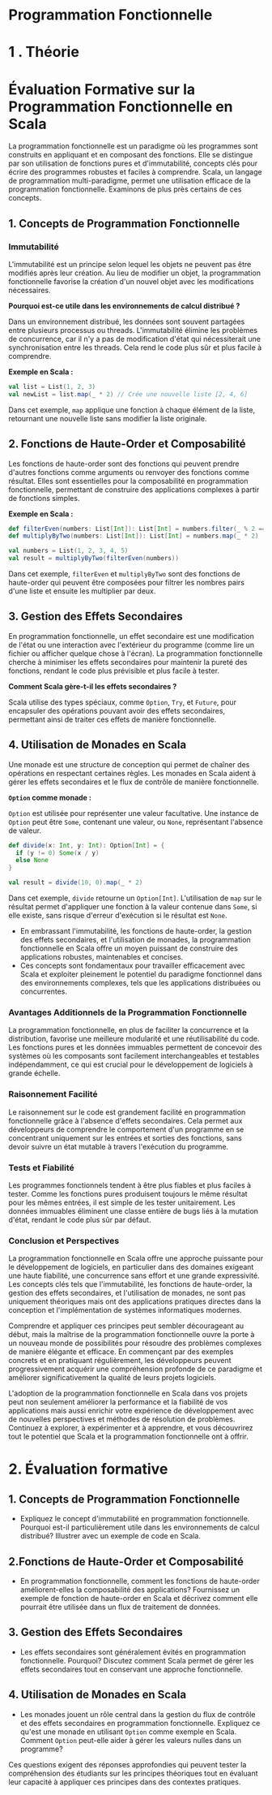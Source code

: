 
# Programmation Fonctionnelle

# 1 . Théorie 

# Évaluation Formative sur la Programmation Fonctionnelle en Scala

La programmation fonctionnelle est un paradigme où les programmes sont construits en appliquant et en composant des fonctions. Elle se distingue par son utilisation de fonctions pures et d'immutabilité, concepts clés pour écrire des programmes robustes et faciles à comprendre. Scala, un langage de programmation multi-paradigme, permet une utilisation efficace de la programmation fonctionnelle. Examinons de plus près certains de ces concepts.

## 1. Concepts de Programmation Fonctionnelle

### Immutabilité

L'immutabilité est un principe selon lequel les objets ne peuvent pas être modifiés après leur création. Au lieu de modifier un objet, la programmation fonctionnelle favorise la création d'un nouvel objet avec les modifications nécessaires.

**Pourquoi est-ce utile dans les environnements de calcul distribué ?** 

Dans un environnement distribué, les données sont souvent partagées entre plusieurs processus ou threads. L'immutabilité élimine les problèmes de concurrence, car il n'y a pas de modification d'état qui nécessiterait une synchronisation entre les threads. Cela rend le code plus sûr et plus facile à comprendre.

**Exemple en Scala :**

```scala
val list = List(1, 2, 3)
val newList = list.map(_ * 2) // Crée une nouvelle liste [2, 4, 6]
```

Dans cet exemple, `map` applique une fonction à chaque élément de la liste, retournant une nouvelle liste sans modifier la liste originale.

## 2. Fonctions de Haute-Order et Composabilité

Les fonctions de haute-order sont des fonctions qui peuvent prendre d'autres fonctions comme arguments ou renvoyer des fonctions comme résultat. Elles sont essentielles pour la composabilité en programmation fonctionnelle, permettant de construire des applications complexes à partir de fonctions simples.

**Exemple en Scala :**

```scala
def filterEven(numbers: List[Int]): List[Int] = numbers.filter(_ % 2 == 0)
def multiplyByTwo(numbers: List[Int]): List[Int] = numbers.map(_ * 2)

val numbers = List(1, 2, 3, 4, 5)
val result = multiplyByTwo(filterEven(numbers))
```

Dans cet exemple, `filterEven` et `multiplyByTwo` sont des fonctions de haute-order qui peuvent être composées pour filtrer les nombres pairs d'une liste et ensuite les multiplier par deux.

## 3. Gestion des Effets Secondaires

En programmation fonctionnelle, un effet secondaire est une modification de l'état ou une interaction avec l'extérieur du programme (comme lire un fichier ou afficher quelque chose à l'écran). La programmation fonctionnelle cherche à minimiser les effets secondaires pour maintenir la pureté des fonctions, rendant le code plus prévisible et plus facile à tester.

**Comment Scala gère-t-il les effets secondaires ?**

Scala utilise des types spéciaux, comme `Option`, `Try`, et `Future`, pour encapsuler des opérations pouvant avoir des effets secondaires, permettant ainsi de traiter ces effets de manière fonctionnelle.

## 4. Utilisation de Monades en Scala

Une monade est une structure de conception qui permet de chaîner des opérations en respectant certaines règles. Les monades en Scala aident à gérer les effets secondaires et le flux de contrôle de manière fonctionnelle.

**`Option` comme monade :**

`Option` est utilisée pour représenter une valeur facultative. Une instance de `Option` peut être `Some`, contenant une valeur, ou `None`, représentant l'absence de valeur.

```scala
def divide(x: Int, y: Int): Option[Int] = {
  if (y != 0) Some(x / y)
  else None
}

val result = divide(10, 0).map(_ * 2)
```

Dans cet exemple, `divide` retourne un `Option[Int]`. L'utilisation de `map` sur le résultat permet d'appliquer une fonction à la valeur contenue dans `Some`, si elle existe, sans risque d'erreur d'exécution si le résultat est `None`.

- En embrassant l'immutabilité, les fonctions de haute-order, la gestion des effets secondaires, et l'utilisation de monades, la programmation fonctionnelle en Scala offre un moyen puissant de construire des applications robustes, maintenables et concises. 
- Ces concepts sont fondamentaux pour travailler efficacement avec Scala et exploiter pleinement le potentiel du paradigme fonctionnel dans des environnements complexes, tels que les applications distribuées ou concurrentes.

### Avantages Additionnels de la Programmation Fonctionnelle

La programmation fonctionnelle, en plus de faciliter la concurrence et la distribution, favorise une meilleure modularité et une réutilisabilité du code. Les fonctions pures et les données immuables permettent de concevoir des systèmes où les composants sont facilement interchangeables et testables indépendamment, ce qui est crucial pour le développement de logiciels à grande échelle.

### Raisonnement Facilité

Le raisonnement sur le code est grandement facilité en programmation fonctionnelle grâce à l'absence d'effets secondaires. Cela permet aux développeurs de comprendre le comportement d'un programme en se concentrant uniquement sur les entrées et sorties des fonctions, sans devoir suivre un état mutable à travers l'exécution du programme.

### Tests et Fiabilité

Les programmes fonctionnels tendent à être plus fiables et plus faciles à tester. Comme les fonctions pures produisent toujours le même résultat pour les mêmes entrées, il est simple de les tester unitairement. Les données immuables éliminent une classe entière de bugs liés à la mutation d'état, rendant le code plus sûr par défaut.

### Conclusion et Perspectives

La programmation fonctionnelle en Scala offre une approche puissante pour le développement de logiciels, en particulier dans des domaines exigeant une haute fiabilité, une concurrence sans effort et une grande expressivité. Les concepts clés tels que l'immutabilité, les fonctions de haute-order, la gestion des effets secondaires, et l'utilisation de monades, ne sont pas uniquement théoriques mais ont des applications pratiques directes dans la conception et l'implémentation de systèmes informatiques modernes.

Comprendre et appliquer ces principes peut sembler décourageant au début, mais la maîtrise de la programmation fonctionnelle ouvre la porte à un nouveau monde de possibilités pour résoudre des problèmes complexes de manière élégante et efficace. En commençant par des exemples concrets et en pratiquant régulièrement, les développeurs peuvent progressivement acquérir une compréhension profonde de ce paradigme et améliorer significativement la qualité de leurs projets logiciels.

L'adoption de la programmation fonctionnelle en Scala dans vos projets peut non seulement améliorer la performance et la fiabilité de vos applications mais aussi enrichir votre expérience de développement avec de nouvelles perspectives et méthodes de résolution de problèmes. Continuez à explorer, à expérimenter et à apprendre, et vous découvrirez tout le potentiel que Scala et la programmation fonctionnelle ont à offrir.

# 2. Évaluation formative
## 1. Concepts de Programmation Fonctionnelle
   - Expliquez le concept d'immutabilité en programmation fonctionnelle. Pourquoi est-il particulièrement utile dans les environnements de calcul distribué? Illustrer avec un exemple de code en Scala.

## 2.Fonctions de Haute-Order et Composabilité
   - En programmation fonctionnelle, comment les fonctions de haute-order améliorent-elles la composabilité des applications? Fournissez un exemple de fonction de haute-order en Scala et décrivez comment elle pourrait être utilisée dans un flux de traitement de données.

## 3. Gestion des Effets Secondaires
   - Les effets secondaires sont généralement évités en programmation fonctionnelle. Pourquoi? Discutez comment Scala permet de gérer les effets secondaires tout en conservant une approche fonctionnelle.

## 4. Utilisation de Monades en Scala
   - Les monades jouent un rôle central dans la gestion du flux de contrôle et des effets secondaires en programmation fonctionnelle. Expliquez ce qu'est une monade en utilisant `Option` comme exemple en Scala. Comment `Option` peut-elle aider à gérer les valeurs nulles dans un programme?

Ces questions exigent des réponses approfondies qui peuvent tester la compréhension des étudiants sur les principes théoriques tout en évaluant leur capacité à appliquer ces principes dans des contextes pratiques.


